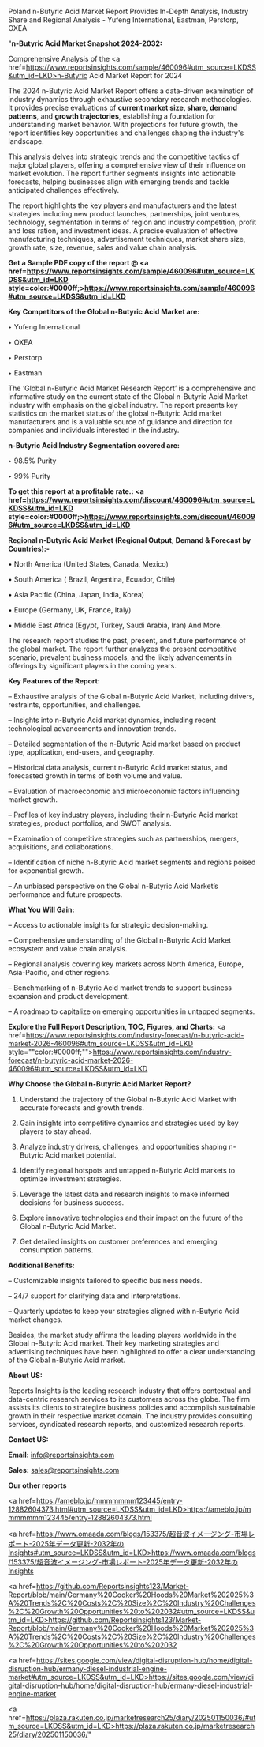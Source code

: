 Poland n-Butyric Acid Market Report Provides In-Depth Analysis, Industry Share and Regional Analysis - Yufeng International, Eastman, Perstorp, OXEA

"<strong>n-Butyric Acid Market Snapshot 2024-2032:</strong>

Comprehensive Analysis of the <a href=https://www.reportsinsights.com/sample/460096#utm_source=LKDSS&utm_id=LKD>n-Butyric Acid Market</a> Report for 2024

The 2024 n-Butyric Acid Market Report offers a data-driven examination of industry dynamics through exhaustive secondary research methodologies. It provides precise evaluations of <strong>current market size, share, demand patterns</strong>, and <strong>growth trajectories</strong>, establishing a foundation for understanding market behavior. With projections for future growth, the report identifies key opportunities and challenges shaping the industry's landscape.

This analysis delves into strategic trends and the competitive tactics of major global players, offering a comprehensive view of their influence on market evolution. The report further segments insights into actionable forecasts, helping businesses align with emerging trends and tackle anticipated challenges effectively.

The report highlights the key players and manufacturers and the latest strategies including new product launches, partnerships, joint ventures, technology, segmentation in terms of region and industry competition, profit and loss ration, and investment ideas. A precise evaluation of effective manufacturing techniques, advertisement techniques, market share size, growth rate, size, revenue, sales and value chain analysis.

<strong>Get a Sample PDF copy of the report @ <a href=https://www.reportsinsights.com/sample/460096#utm_source=LKDSS&utm_id=LKD style=color:#0000ff;>https://www.reportsinsights.com/sample/460096#utm_source=LKDSS&utm_id=LKD</a></strong>

<strong>Key Competitors of the Global n-Butyric Acid Market are:</strong>

‣ Yufeng International

‣ OXEA

‣ Perstorp

‣ Eastman

The ‘Global n-Butyric Acid Market Research Report’ is a comprehensive and informative study on the current state of the Global n-Butyric Acid Market industry with emphasis on the global industry. The report presents key statistics on the market status of the global n-Butyric Acid market manufacturers and is a valuable source of guidance and direction for companies and individuals interested in the industry.

<strong>n-Butyric Acid Industry Segmentation covered are:</strong>

‣ 98.5% Purity

‣ 99% Purity

<strong>To get this report at a profitable rate.: <a href=https://www.reportsinsights.com/discount/460096#utm_source=LKDSS&utm_id=LKD style=color:#0000ff;>https://www.reportsinsights.com/discount/460096#utm_source=LKDSS&utm_id=LKD</a></strong>

<strong>Regional n-Butyric Acid Market (Regional Output, Demand &amp; Forecast by Countries):-</strong>

• North America (United States, Canada, Mexico)

• South America ( Brazil, Argentina, Ecuador, Chile)

• Asia Pacific (China, Japan, India, Korea)

• Europe (Germany, UK, France, Italy)

• Middle East Africa (Egypt, Turkey, Saudi Arabia, Iran) And More.

The research report studies the past, present, and future performance of the global market. The report further analyzes the present competitive scenario, prevalent business models, and the likely advancements in offerings by significant players in the coming years.

<strong>Key Features of the Report:</strong>

– Exhaustive analysis of the Global n-Butyric Acid Market, including drivers, restraints, opportunities, and challenges.

– Insights into n-Butyric Acid market dynamics, including recent technological advancements and innovation trends.

– Detailed segmentation of the n-Butyric Acid market based on product type, application, end-users, and geography.

– Historical data analysis, current n-Butyric Acid market status, and forecasted growth in terms of both volume and value.

– Evaluation of macroeconomic and microeconomic factors influencing market growth.

– Profiles of key industry players, including their n-Butyric Acid market strategies, product portfolios, and SWOT analysis.

– Examination of competitive strategies such as partnerships, mergers, acquisitions, and collaborations.

– Identification of niche n-Butyric Acid market segments and regions poised for exponential growth.

– An unbiased perspective on the Global n-Butyric Acid Market’s performance and future prospects.

<strong>What You Will Gain:</strong>

– Access to actionable insights for strategic decision-making.

– Comprehensive understanding of the Global n-Butyric Acid Market ecosystem and value chain analysis.

– Regional analysis covering key markets across North America, Europe, Asia-Pacific, and other regions.

– Benchmarking of n-Butyric Acid market trends to support business expansion and product development.

– A roadmap to capitalize on emerging opportunities in untapped segments.

<strong>Explore the Full Report Description, TOC, Figures, and Charts:</strong>
<a href=https://www.reportsinsights.com/industry-forecast/n-butyric-acid-market-2026-460096#utm_source=LKDSS&utm_id=LKD style=""color:#0000ff;"">https://www.reportsinsights.com/industry-forecast/n-butyric-acid-market-2026-460096#utm_source=LKDSS&utm_id=LKD</a>

<strong>Why Choose the Global n-Butyric Acid Market Report?</strong>

1. Understand the trajectory of the Global n-Butyric Acid Market with accurate forecasts and growth trends.

2. Gain insights into competitive dynamics and strategies used by key players to stay ahead.

3. Analyze industry drivers, challenges, and opportunities shaping n-Butyric Acid market potential.

4. Identify regional hotspots and untapped n-Butyric Acid markets to optimize investment strategies.

5. Leverage the latest data and research insights to make informed decisions for business success.

6. Explore innovative technologies and their impact on the future of the Global n-Butyric Acid Market.

7. Get detailed insights on customer preferences and emerging consumption patterns.

<strong>Additional Benefits:</strong>

– Customizable insights tailored to specific business needs.

– 24/7 support for clarifying data and interpretations.

– Quarterly updates to keep your strategies aligned with n-Butyric Acid market changes.

Besides, the market study affirms the leading players worldwide in the Global n-Butyric Acid market. Their key marketing strategies and advertising techniques have been highlighted to offer a clear understanding of the Global n-Butyric Acid market.

<strong><strong>About US</strong>:</strong>

Reports Insights is the leading research industry that offers contextual and data-centric research services to its customers across the globe. The firm assists its clients to strategize business policies and accomplish sustainable growth in their respective market domain. The industry provides consulting services, syndicated research reports, and customized research reports.

<strong>Contact US:</strong>

<p class=><b>Email:</b> <a href=mailto:info@reportsinsights.com>info@reportsinsights.com</a></p>
<p class=><b>Sales:</b> <a href=mailto:sales@reportsinsights.com>sales@reportsinsights.com</a></p>

<strong>Our other reports</strong>

<a href=https://ameblo.jp/mmmmmmm123445/entry-12882604373.html#utm_source=LKDSS&utm_id=LKD>https://ameblo.jp/mmmmmmm123445/entry-12882604373.html</a>

<a href=https://www.omaada.com/blogs/153375/超音波イメージング-市場レポート-2025年データ更新-2032年のInsights#utm_source=LKDSS&utm_id=LKD>https://www.omaada.com/blogs/153375/超音波イメージング-市場レポート-2025年データ更新-2032年のInsights</a>

<a href=https://github.com/Reportsinsights123/Market-Report/blob/main/Germany%20Cooker%20Hoods%20Market%202025%3A%20Trends%2C%20Costs%2C%20Size%2C%20Industry%20Challenges%2C%20Growth%20Opportunities%20to%202032#utm_source=LKDSS&utm_id=LKD>https://github.com/Reportsinsights123/Market-Report/blob/main/Germany%20Cooker%20Hoods%20Market%202025%3A%20Trends%2C%20Costs%2C%20Size%2C%20Industry%20Challenges%2C%20Growth%20Opportunities%20to%202032</a>

<a href=https://sites.google.com/view/digital-disruption-hub/home/digital-disruption-hub/ermany-diesel-industrial-engine-market#utm_source=LKDSS&utm_id=LKD>https://sites.google.com/view/digital-disruption-hub/home/digital-disruption-hub/ermany-diesel-industrial-engine-market</a>

<a href=https://plaza.rakuten.co.jp/marketresearch25/diary/202501150036/#utm_source=LKDSS&utm_id=LKD>https://plaza.rakuten.co.jp/marketresearch25/diary/202501150036/</a>"
